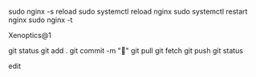 sudo nginx -s reload
sudo systemctl reload nginx
sudo systemctl restart nginx
sudo nginx -t


Xenoptics@1

git status
git add .
git commit -m ":construction:"
git pull 
git fetch
git push 
git status

edit 